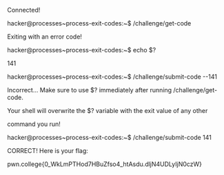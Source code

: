 Connected!

hacker@processes~process-exit-codes:~$ /challenge/get-code

Exiting with an error code!


hacker@processes~process-exit-codes:~$ echo $?

141

hacker@processes~process-exit-codes:~$ /challenge/submit-code --141

Incorrect... Make sure to use $? immediately after running /challenge/get-code.

Your shell will overwrite the $? variable with the exit value of any other

command you run!

hacker@processes~process-exit-codes:~$ /challenge/submit-code 141

CORRECT! Here is your flag:

pwn.college{0_WkLmPTHod7HBuZfso4_htAsdu.dljN4UDLyIjN0czW}
